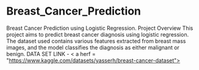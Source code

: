 # Breast_Cancer_Prediction
Breast Cancer Prediction using Logistic Regression.  Project Overview This project aims to predict breast cancer diagnosis using logistic regression. The dataset used contains various features extracted from breast mass images, and the model classifies the diagnosis as either malignant or benign.
DATA SET LINK - < a herf = "https://www.kaggle.com/datasets/yasserh/breast-cancer-dataset">
